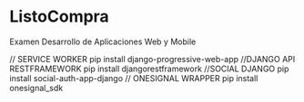 # ListoCompra
Examen Desarrollo de Aplicaciones Web y Mobile

// SERVICE WORKER
pip install django-progressive-web-app
//DJANGO API RESTFRAMEWORK
pip install djangorestframework
//SOCIAL DJANGO
pip install social-auth-app-django
// ONESIGNAL WRAPPER 
pip install onesignal_sdk

